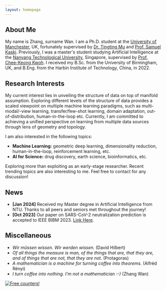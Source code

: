 ```yaml
---
layout: homepage
---
```


## About Me

My name is Zhang, surname Wan. I am a Ph.D. student at the [University of Manchester](https://www.manchester.ac.uk/), UK, fortunately supervised by [Dr. Tingting Mu](https://personalpages.manchester.ac.uk/staff/tingting.mu/Site/About_Me.html) and [Prof. Samuel Kaski](https://kaski-lab.com/). Previously, I was a master's student studying Artificial Intelligence at the [Nanyang Technological University](https://www.ntu.edu.sg/), Singapore, supervised by [Prof. Chee-Keong Kwoh](https://personal.ntu.edu.sg/asckkwoh/). I received my B.Sc. from the University of Birmingham, UK, and B.Eng. from the Harbin Institute of Technology, China, in 2022. 

## Research Interests

My current interest lies in unveiling the structure of data on top of manifold assumption. Exploring different levels of the structure of data provides a scaled viewpoint on multiple machine learning paradigms, such as multi-modal/-view learning, transfer/few-shot learning, domain adaptation, out-of-distribution, human-in-the-loop etc. Currently, I am committed to achieving a unified perspective on learning from multiple data sources through lens of geometry and topology.

I am also interested in the following topics:
- **Machine Learning:** geometric deep learning, dimensionality reduction, human-in-the-loop, reinforcement learning, etc.
- **AI for Science:** drug discovery, earth science, bioinformatics, etc.

Exploring more than exploiting as an early-stage researcher. Recent trending topics are also interesting to me. Feel free to contact for any discussion!

## News

- **[Jan 2024]** Received my Master degree in Artificial Intelligence from NTU. Thanks to all peers and seniors met throughout the journey!
- **[Oct 2023]** Our paper on SARS-CoV-2 neutralization prediction is accepted to IEEE BIBM 2023. [Link Here](https://ieeexplore.ieee.org/abstract/document/10386059/).

## Miscellaneous

- _Wir müssen wissen. Wir werden wissen._ (David Hilbert)
- _Of all things the measure is man, of the things that are, that they are, and of things that are not, that they are not._ (Protagoras)
- _A mathematician is a machine for turning coffee into theorems._ (Alfréd Rényi)
- _I turn coffee into nothing. I'm not a mathematician :-)_ (Zhang Wan)

<!-- {% include_relative _includes/publications.md %} -->

<!-- {% include_relative _includes/services.md %} -->


<a href="https://info.flagcounter.com/g6Vp"><img src="https://s01.flagcounter.com/count2/g6Vp/bg_FFFFFF/txt_000000/border_CCCCCC/columns_2/maxflags_10/viewers_0/labels_0/pageviews_0/flags_0/percent_0/" alt="Free counters!" border="0"></a>

<!-- <script type="text/javascript" src="//rf.revolvermaps.com/0/0/8.js?i=5f0l9k76xav&amp;m=0&amp;c=ff0000&amp;cr1=ffffff&amp;f=arial&amp;l=33" async="async"></script> -->
